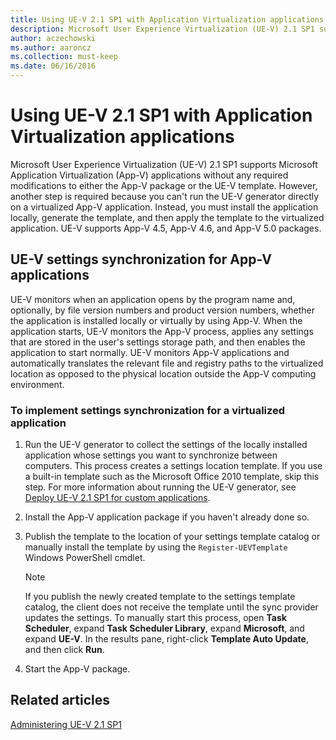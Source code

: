 ```yaml
---
title: Using UE-V 2.1 SP1 with Application Virtualization applications
description: Microsoft User Experience Virtualization (UE-V) 2.1 SP1 supports Microsoft Application Virtualization (App-V) applications without any required modifications to either the App-V package or the UE-V template.
author: aczechowski
ms.author: aaroncz
ms.collection: must-keep
ms.date: 06/16/2016
---
```


# Using UE-V 2.1 SP1 with Application Virtualization applications

Microsoft User Experience Virtualization (UE-V) 2.1 SP1 supports Microsoft Application Virtualization (App-V) applications without any required modifications to either the App-V package or the UE-V template. However, another step is required because you can't run the UE-V generator directly on a virtualized App-V application. Instead, you must install the application locally, generate the template, and then apply the template to the virtualized application. UE-V supports App-V 4.5, App-V 4.6, and App-V 5.0 packages.

## UE-V settings synchronization for App-V applications

UE-V monitors when an application opens by the program name and, optionally, by file version numbers and product version numbers, whether the application is installed locally or virtually by using App-V. When the application starts, UE-V monitors the App-V process, applies any settings that are stored in the user's settings storage path, and then enables the application to start normally. UE-V monitors App-V applications and automatically translates the relevant file and registry paths to the virtualized location as opposed to the physical location outside the App-V computing environment.

### To implement settings synchronization for a virtualized application

1.  Run the UE-V generator to collect the settings of the locally installed application whose settings you want to synchronize between computers. This process creates a settings location template. If you use a built-in template such as the Microsoft Office 2010 template, skip this step. For more information about running the UE-V generator, see [Deploy UE-V 2.1 SP1 for custom applications](deploy-ue-v-2x-for-custom-applications-new-uevv2.md#createcustomtemplates).

2.  Install the App-V application package if you haven't already done so.

3.  Publish the template to the location of your settings template catalog or manually install the template by using the `Register-UEVTemplate` Windows PowerShell cmdlet.

    > [!NOTE]
    > If you publish the newly created template to the settings template catalog, the client does not receive the template until the sync provider updates the settings. To manually start this process, open **Task Scheduler**, expand **Task Scheduler Library**, expand **Microsoft**, and expand **UE-V**. In the results pane, right-click **Template Auto Update**, and then click **Run**.

4.  Start the App-V package.

## Related articles

[Administering UE-V 2.1 SP1](administering-ue-v-2x-new-uevv2.md)
